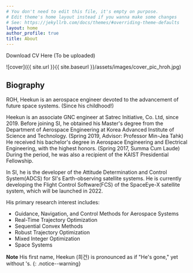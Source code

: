 ```yaml
---
# You don't need to edit this file, it's empty on purpose.
# Edit theme's home layout instead if you wanna make some changes
# See: https://jekyllrb.com/docs/themes/#overriding-theme-defaults
layout: home
author_profile: true
title: About
---
```


Download CV Here (To be uploaded)

![cover]({{ site.url }}{{ site.baseurl }}/assets/images/cover_pic_hroh.jpg)


## Biography
ROH, Heekun is an aerospace engineer devoted to the advancement of future space systems. (Since his childhood!)

Heekun is an associate GNC engineer at Satrec Initiative, Co. Ltd, since 2019. 
Before joining SI, he obtained his Master's degree from the Department of Aerospace Engineering at Korea Advanced Institute of Science and Technology. (Spring 2019, Advisor: Professor Min-Jea Tahk)
He received his bachelor's degree in Aerospace Engineering and Electrical Engineering, with the highest honors. (Spring 2017, Summa Cum Laude) 
During the period, he was also a recipient of the KAIST Presidential Fellowship. 

In SI, he is the developer of the Attitude Determination and Control System(ADCS) for SI's Earth-observing satellite systems. 
He is currently developing the Flight Control Software(FCS) of the SpaceEye-X satellite system, which will be launched in 2022.

His primary research interest includes: 
- Guidance, Navigation, and Control Methods for Aerospace Systems
- Real-Time Trajectory Optimization
- Sequential Convex Methods 
- Robust Trajectory Optimization 
- Mixed Integer Optimization 
- Space Systems 

**Note** His first name, Heekun (희건) is pronounced as if "He's gone," yet without 's.
{: .notice--warning}

